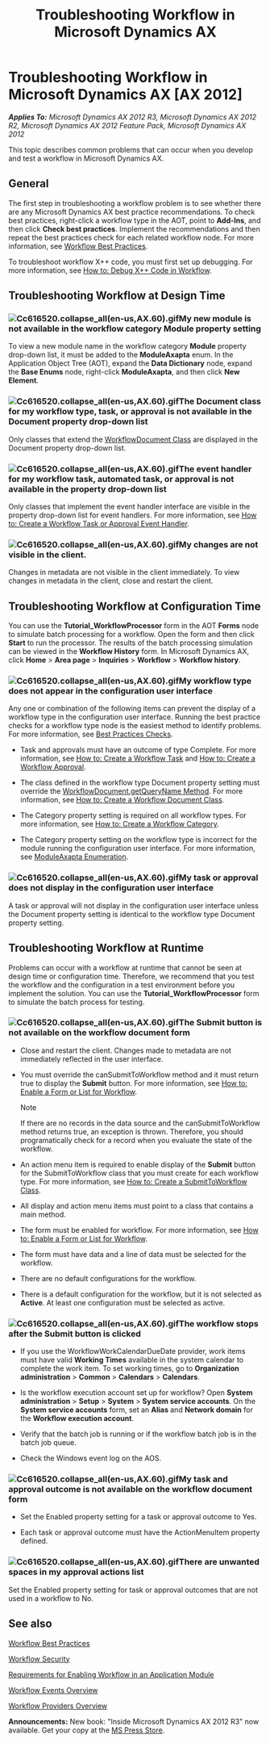 ﻿---
title: Troubleshooting Workflow in Microsoft Dynamics AX
TOCTitle: Troubleshooting Workflow in Microsoft Dynamics AX
ms:assetid: a7b3b4b3-e712-4185-acef-432e45a83934
ms:mtpsurl: https://msdn.microsoft.com/en-us/library/Cc616520(v=AX.60)
ms:contentKeyID: 35248486
ms.date: 05/18/2015
mtps_version: v=AX.60
---

# Troubleshooting Workflow in Microsoft Dynamics AX [AX 2012]


_**Applies To:** Microsoft Dynamics AX 2012 R3, Microsoft Dynamics AX 2012 R2, Microsoft Dynamics AX 2012 Feature Pack, Microsoft Dynamics AX 2012_

This topic describes common problems that can occur when you develop and test a workflow in Microsoft Dynamics AX.

## General

The first step in troubleshooting a workflow problem is to see whether there are any Microsoft Dynamics AX best practice recommendations. To check best practices, right-click a workflow type in the AOT, point to **Add-Ins**, and then click **Check best practices**. Implement the recommendations and then repeat the best practices check for each related workflow node. For more information, see [Workflow Best Practices](workflow-best-practices.md).

To troubleshoot workflow X++ code, you must first set up debugging. For more information, see [How to: Debug X++ Code in Workflow](how-to-debug-x-code-in-workflow.md).

## Troubleshooting Workflow at Design Time

### ![Cc616520.collapse\_all(en-us,AX.60).gif](images/Gg863931.collapse_all(en-us,AX.60).gif "Cc616520.collapse_all(en-us,AX.60).gif")My new module is not available in the workflow category Module property setting

To view a new module name in the workflow category **Module** property drop-down list, it must be added to the **ModuleAxapta** enum. In the Application Object Tree (AOT), expand the **Data Dictionary** node, expand the **Base Enums** node, right-click **ModuleAxapta**, and then click **New Element**.

### ![Cc616520.collapse\_all(en-us,AX.60).gif](images/Gg863931.collapse_all(en-us,AX.60).gif "Cc616520.collapse_all(en-us,AX.60).gif")The Document class for my workflow type, task, or approval is not available in the Document property drop-down list

Only classes that extend the [WorkflowDocument Class](https://msdn.microsoft.com/en-us/library/gg798542\(v=ax.60\)) are displayed in the Document property drop-down list.

### ![Cc616520.collapse\_all(en-us,AX.60).gif](images/Gg863931.collapse_all(en-us,AX.60).gif "Cc616520.collapse_all(en-us,AX.60).gif")The event handler for my workflow task, automated task, or approval is not available in the property drop-down list

Only classes that implement the event handler interface are visible in the property drop-down list for event handlers. For more information, see [How to: Create a Workflow Task or Approval Event Handler](how-to-create-a-workflow-task-or-approval-event-handler.md).

### ![Cc616520.collapse\_all(en-us,AX.60).gif](images/Gg863931.collapse_all(en-us,AX.60).gif "Cc616520.collapse_all(en-us,AX.60).gif")My changes are not visible in the client.

Changes in metadata are not visible in the client immediately. To view changes in metadata in the client, close and restart the client.

## Troubleshooting Workflow at Configuration Time

You can use the **Tutorial\_WorkflowProcessor** form in the AOT **Forms** node to simulate batch processing for a workflow. Open the form and then click **Start** to run the processor. The results of the batch processing simulation can be viewed in the **Workflow History** form. In Microsoft Dynamics AX, click **Home** \> **Area page** \> **Inquiries** \> **Workflow** \> **Workflow history**.

### ![Cc616520.collapse\_all(en-us,AX.60).gif](images/Gg863931.collapse_all(en-us,AX.60).gif "Cc616520.collapse_all(en-us,AX.60).gif")My workflow type does not appear in the configuration user interface

Any one or combination of the following items can prevent the display of a workflow type in the configuration user interface. Running the best practice checks for a workflow type node is the easiest method to identify problems. For more information, see [Best Practices Checks](best-practices-checks.md).

  - Task and approvals must have an outcome of type Complete. For more information, see [How to: Create a Workflow Task](how-to-create-a-workflow-task.md) and [How to: Create a Workflow Approval](how-to-create-a-workflow-approval.md).

  - The class defined in the workflow type Document property setting must override the [WorkflowDocument.getQueryName Method](https://msdn.microsoft.com/en-us/library/gg798541\(v=ax.60\)). For more information, see [How to: Create a Workflow Document Class](how-to-create-a-workflow-document-class.md).

  - The Category property setting is required on all workflow types. For more information, see [How to: Create a Workflow Category](how-to-create-a-workflow-category.md).

  - The Category property setting on the workflow type is incorrect for the module running the configuration user interface. For more information, see [ModuleAxapta Enumeration](https://msdn.microsoft.com/en-us/library/gg882682\(v=ax.60\)).

### ![Cc616520.collapse\_all(en-us,AX.60).gif](images/Gg863931.collapse_all(en-us,AX.60).gif "Cc616520.collapse_all(en-us,AX.60).gif")My task or approval does not display in the configuration user interface

A task or approval will not display in the configuration user interface unless the Document property setting is identical to the workflow type Document property setting.

## Troubleshooting Workflow at Runtime

Problems can occur with a workflow at runtime that cannot be seen at design time or configuration time. Therefore, we recommend that you test the workflow and the configuration in a test environment before you implement the solution. You can use the **Tutorial\_WorkflowProcessor** form to simulate the batch process for testing.

### ![Cc616520.collapse\_all(en-us,AX.60).gif](images/Gg863931.collapse_all(en-us,AX.60).gif "Cc616520.collapse_all(en-us,AX.60).gif")The Submit button is not available on the workflow document form

  - Close and restart the client. Changes made to metadata are not immediately reflected in the user interface.

  - You must override the canSubmitToWorkflow method and it must return true to display the **Submit** button. For more information, see [How to: Enable a Form or List for Workflow](how-to-enable-a-form-or-list-for-workflow.md).
    

    > [!NOTE]
    > <P>If there are no records in the data source and the canSubmitToWorkflow method returns true, an exception is thrown. Therefore, you should programatically check for a record when you evaluate the state of the workflow.</P>



  - An action menu item is required to enable display of the **Submit** button for the SubmitToWorkflow class that you must create for each workflow type. For more information, see [How to: Create a SubmitToWorkflow Class](how-to-create-a-submittoworkflow-class.md).

  - All display and action menu items must point to a class that contains a main method.

  - The form must be enabled for workflow. For more information, see [How to: Enable a Form or List for Workflow](how-to-enable-a-form-or-list-for-workflow.md).

  - The form must have data and a line of data must be selected for the workflow.

  - There are no default configurations for the workflow.

  - There is a default configuration for the workflow, but it is not selected as **Active**. At least one configuration must be selected as active.

### ![Cc616520.collapse\_all(en-us,AX.60).gif](images/Gg863931.collapse_all(en-us,AX.60).gif "Cc616520.collapse_all(en-us,AX.60).gif")The workflow stops after the Submit button is clicked

  - If you use the WorkflowWorkCalendarDueDate provider, work items must have valid **Working Times** available in the system calendar to complete the work item. To set working times, go to **Organization administration** \> **Common** \> **Calendars** \> **Calendars**.

  - Is the workflow execution account set up for workflow? Open **System administration** \> **Setup** \> **System** \> **System service accounts**. On the **System service accounts** form, set an **Alias** and **Network domain** for the **Workflow execution account**.

  - Verify that the batch job is running or if the workflow batch job is in the batch job queue.

  - Check the Windows event log on the AOS.

### ![Cc616520.collapse\_all(en-us,AX.60).gif](images/Gg863931.collapse_all(en-us,AX.60).gif "Cc616520.collapse_all(en-us,AX.60).gif")My task and approval outcome is not available on the workflow document form

  - Set the Enabled property setting for a task or approval outcome to Yes.

  - Each task or approval outcome must have the ActionMenuItem property defined.

### ![Cc616520.collapse\_all(en-us,AX.60).gif](images/Gg863931.collapse_all(en-us,AX.60).gif "Cc616520.collapse_all(en-us,AX.60).gif")There are unwanted spaces in my approval actions list

Set the Enabled property setting for task or approval outcomes that are not used in a workflow to No.

## See also

[Workflow Best Practices](workflow-best-practices.md)

[Workflow Security](workflow-security.md)

[Requirements for Enabling Workflow in an Application Module](requirements-for-enabling-workflow-in-an-application-module.md)

[Workflow Events Overview](workflow-events-overview.md)

[Workflow Providers Overview](workflow-providers-overview.md)

  
**Announcements:** New book: "Inside Microsoft Dynamics AX 2012 R3" now available. Get your copy at the [MS Press Store](https://www.microsoftpressstore.com/store/inside-microsoft-dynamics-ax-2012-r3-9780735685109).

